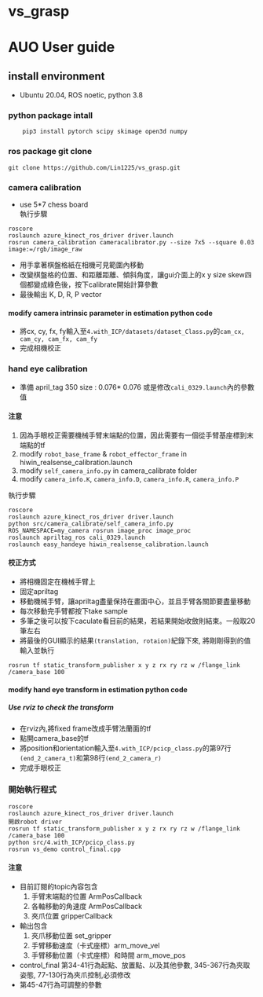 # vs_grasp
# AUO User guide

## install environment
- Ubuntu 20.04, ROS noetic, python 3.8

### python package intall
```
    pip3 install pytorch scipy skimage open3d numpy
```

### ros package git clone
```
git clone https://github.com/Lin1225/vs_grasp.git
```

### camera calibration
- use 5*7 chess board  
執行步驟
```
roscore
roslaunch azure_kinect_ros_driver driver.launch
rosrun camera_calibration cameracalibrator.py --size 7x5 --square 0.03 image:=/rgb/image_raw
```
- 用手拿著棋盤格紙在相機可見範圍內移動
- 改變棋盤格的位置、和距離距離、傾斜角度，讓gui介面上的x y size skew四個都變成綠色後，按下calibrate開始計算參數
- 最後輸出 K, D, R, P vector
#### modify camera intrinsic parameter in estimation python code
- 將cx, cy, fx, fy輸入至`4.with_ICP/datasets/dataset_Class.py`的`cam_cx, cam_cy, cam_fx, cam_fy`  
- 完成相機校正

### hand eye calibration
- 準備 april_tag 350 size :  0.076* 0.076 或是修改`cali_0329.launch`內的參數值
#### 注意 
1. 因為手眼校正需要機械手臂末端點的位置，因此需要有一個從手臂基座標到末端點的tf
2. modify `robot_base_frame` & `robot_effector_frame` in hiwin_realsense_calibration.launch
3. modify `self_camera_info.py` in camera_calibrate folder
4. modify `camera_info.K`, `camera_info.D`, `camera_info.R`, `camera_info.P`

執行步驟
```
roscore
roslaunch azure_kinect_ros_driver driver.launch
python src/camera_calibrate/self_camera_info.py
ROS_NAMESPACE=my_camera rosrun image_proc image_proc
roslaunch apriltag_ros cali_0329.launch
roslaunch easy_handeye hiwin_realsense_calibration.launch  
```
#### 校正方式
- 將相機固定在機械手臂上
- 固定apriltag
- 移動機械手臂，讓apriltag盡量保持在畫面中心，並且手臂各關節要盡量移動
- 每次移動完手臂都按下take sample
- 多筆之後可以按下caculate看目前的結果，若結果開始收斂則結束。一般取20筆左右
- 將最後的GUI顯示的結果`(translation, rotaion)`紀錄下來, 將剛剛得到的值輸入並執行
```
rosrun tf static_transform_publisher x y z rx ry rz w /flange_link /camera_base 100
```

#### modify hand eye transform in estimation python code
##### Use rviz to check the transform
- 在rviz內,將fixed frame改成手臂法蘭面的tf
- 點開camera_base的tf 
- 將position和orientation輸入至`4.with_ICP/pcicp_class.py`的第97行`(end_2_camera_t)`和第98行`(end_2_camera_r)`
- 完成手眼校正

### 開始執行程式
```
roscore
roslaunch azure_kinect_ros_driver driver.launch
開啟robot driver
rosrun tf static_transform_publisher x y z rx ry rz w /flange_link /camera_base 100
python src/4.with_ICP/pcicp_class.py
rosrun vs_demo control_final.cpp
```
#### 注意 
- 目前訂閱的topic內容包含
    1. 手臂末端點的位置 ArmPosCallback
    2. 各軸移動的角速度 ArmPosCallback
    3. 夾爪位置       gripperCallback
- 輸出包含
    1. 夾爪移動位置    set_gripper
    2. 手臂移動速度（卡式座標）arm_move_vel
    3. 手臂移動位置（卡式座標）和時間 arm_move_pos
- control_final 第34-41行為起點、放置點、以及其他參數, 345-367行為夾取姿態, 77-130行為夾爪控制,必須修改
- 第45-47行為可調整的參數



